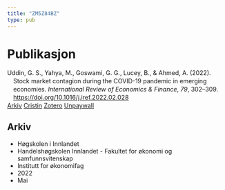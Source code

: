 ```yaml
---
title: "ZM5Z84BZ"
type: pub
---
```

<h1>Publikasjon</h1>
<article id="csl-bib-container-ZM5Z84BZ" class="csl-bib-container">
  <div class="csl-bib-body" style="line-height: 1.35; padding-left: 1em; text-indent:-1em;">
  <div class="csl-entry">Uddin, G. S., Yahya, M., Goswami, G. G., Lucey, B., &amp; Ahmed, A. (2022). Stock market contagion during the COVID-19 pandemic in emerging economies. <i>International Review of Economics &amp; Finance</i>, <i>79</i>, 302&#x2013;309. <a href="https://doi.org/10.1016/j.iref.2022.02.028">https://doi.org/10.1016/j.iref.2022.02.028</a></div>
</div>
  <div class="csl-bib-buttons">
    <a href="#taxonomy-article-ZM5Z84BZ" class="csl-bib-button">Arkiv</a>
    <a href alt="Cristin URL" class="csl-bib-button">Cristin</a>
    <a href alt="Zotero URL" class="csl-bib-button">Zotero</a>
    <a href="https://doi.org/10.1016/j.iref.2022.02.028" class="csl-bib-button">Unpaywall</a>
  </div>
  <div id="csl-bib-meta-container-ZM5Z84BZ"></div>
</article>
<div id="csl-bib-meta-ZM5Z84BZ" class="csl-bib-meta">
  <article id="taxonomy-article-ZM5Z84BZ" class="taxonomy-article">
    <h1>Arkiv</h1>
    <ul>
      <li>Høgskolen i Innlandet</li>
      <li>Handelshøgskolen Innlandet - Fakultet for økonomi og samfunnsvitenskap</li>
      <li>Institutt for økonomifag</li>
      <li>2022</li>
      <li>Mai</li>
    </ul>
  </article>
</div>
